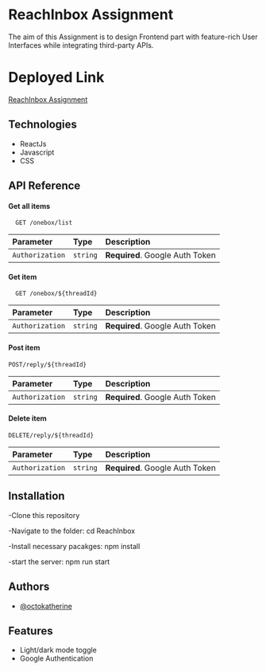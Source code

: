 
# ReachInbox Assignment

The aim of this Assignment is to design Frontend part with feature-rich User Interfaces while integrating third-party APIs.

# Deployed Link
[ReachInbox Assignment](https://reachinbox-assignment-two.vercel.app/)

## Technologies

 - ReactJs
 - Javascript
 - CSS

## API Reference

#### Get all items

```http
  GET /onebox/list
```

| Parameter | Type     | Description                |
| :-------- | :------- | :------------------------- |
| `Authorization` | `string` | **Required**. Google Auth Token |

#### Get item

```http
  GET /onebox/${threadId}
```

| Parameter | Type     | Description                |
| :-------- | :------- | :------------------------- |
| `Authorization` | `string` | **Required**. Google Auth Token |

#### Post item 
```http
POST/reply/${threadId}
```
| Parameter | Type     | Description                |
| :-------- | :------- | :------------------------- |
| `Authorization` | `string` | **Required**. Google Auth Token |

#### Delete item

```http
DELETE/reply/${threadId}
```
| Parameter | Type     | Description                |
| :-------- | :------- | :------------------------- |
| `Authorization` | `string` | **Required**. Google Auth Token |




## Installation
-Clone this repository

-Navigate to the folder: cd ReachInbox

-Install necessary pacakges: npm install 

-start the server: npm run start


## Authors

- [@octokatherine](https://www.github.com/octokatherine)


## Features

- Light/dark mode toggle
- Google Authentication


